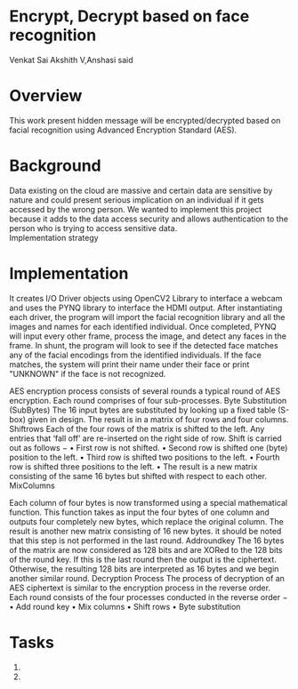 # Encrypt, Decrypt based on face recognition
Venkat Sai Akshith V,Anshasi said 

# Overview
This work present hidden message will be encrypted/decrypted based on  facial recognition using Advanced Encryption
Standard (AES).

# Background

Data existing on the cloud are massive and certain data are sensitive by nature and could present serious implication on an individual if it gets accessed by the wrong person. We wanted to implement this project because it adds to the data access security and allows authentication to the person who is trying to access sensitive data.   
Implementation strategy


# Implementation

It creates I/O Driver objects using OpenCV2 Library to interface a webcam and uses the PYNQ library to interface the HDMI output. After instantiating each driver, the program will import the facial recognition library and all the images and names for each identified individual. Once completed, PYNQ will input every other frame, process the image, and detect any faces in the frame. In shunt, the program will look to see if the detected face matches any of the facial encodings from the identified individuals. If the face matches, the system will print their name under their face or print "UNKNOWN" if the face is not recognized.

AES encryption process consists of several rounds a typical round of AES encryption. Each round comprises of four sub-processes. 
Byte Substitution (SubBytes)
The 16 input bytes are substituted by looking up a fixed table (S-box) given in design. The result is in a matrix of four rows and four columns.
Shiftrows
Each of the four rows of the matrix is shifted to the left. Any entries that ‘fall off’ are re-inserted on the right side of row. Shift is carried out as follows −
•	First row is not shifted.
•	Second row is shifted one (byte) position to the left.
•	Third row is shifted two positions to the left.
•	Fourth row is shifted three positions to the left.
•	The result is a new matrix consisting of the same 16 bytes but shifted with respect to each other.
MixColumns

Each column of four bytes is now transformed using a special mathematical function. This function takes as input the four bytes of one column and outputs four completely new bytes, which replace the original column. The result is another new matrix consisting of 16 new bytes. it should be noted that this step is not performed in the last round.
Addroundkey
The 16 bytes of the matrix are now considered as 128 bits and are XORed to the 128 bits of the round key. If this is the last round then the output is the ciphertext. Otherwise, the resulting 128 bits are interpreted as 16 bytes and we begin another similar round.
Decryption Process
The process of decryption of an AES ciphertext is similar to the encryption process in the reverse order. Each round consists of the four processes conducted in the reverse order −
•	Add round key
•	Mix columns
•	Shift rows
•	Byte substitution



# Tasks
1.
2.



